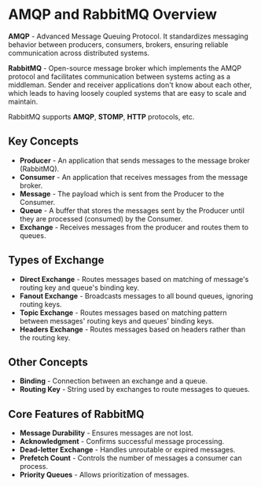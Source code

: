 # AMQP and RabbitMQ Overview

**AMQP** - Advanced Message Queuing Protocol. It standardizes messaging behavior
between producers, consumers, brokers, ensuring reliable communication across
distributed systems.

**RabbitMQ** - Open-source message broker which implements the AMQP protocol and
facilitates communication between systems acting as a middleman. Sender and
receiver applications don't know about each other, which leads to having loosely
coupled systems that are easy to scale and maintain.

RabbitMQ supports **AMQP**, **STOMP**, **HTTP** protocols, etc.

## Key Concepts

- **Producer** - An application that sends messages to the message broker
  (RabbitMQ).
- **Consumer** - An application that receives messages from the message broker.
- **Message** - The payload which is sent from the Producer to the Consumer.
- **Queue** - A buffer that stores the messages sent by the Producer until they
  are processed (consumed) by the Consumer.
- **Exchange** - Receives messages from the producer and routes them to queues.

## Types of Exchange

- **Direct Exchange** - Routes messages based on matching of message's routing
  key and queue's binding key.
- **Fanout Exchange** - Broadcasts messages to all bound queues, ignoring
  routing keys.
- **Topic Exchange** - Routes messages based on matching pattern between
  messages' routing keys and queues' binding keys.
- **Headers Exchange** - Routes messages based on headers rather than the
  routing key.

## Other Concepts

- **Binding** - Connection between an exchange and a queue.
- **Routing Key** - String used by exchanges to route messages to queues.

## Core Features of RabbitMQ

- **Message Durability** - Ensures messages are not lost.
- **Acknowledgment** - Confirms successful message processing.
- **Dead-letter Exchange** - Handles unroutable or expired messages.
- **Prefetch Count** - Controls the number of messages a consumer can process.
- **Priority Queues** - Allows prioritization of messages.
